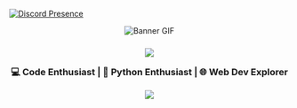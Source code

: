 [![Discord Presence](https://lanyard.cnrad.dev/api/1190655443832414336?theme=dark&borderRadius=&ignoreAppId=&showDisplayName=true&idleMessage=)](https://discord.com/users/1190655443832414336)


<div align="center">
  <img src="https://i.imgur.com/knCtwkj.gif" alt="Banner GIF" />
</div>



<h3 align="center">
    <img src="https://i.imgur.com/0MAtmBh.png">
  
  💻 Code Enthusiast | 🐍 Python Enthusiast | 🌐 Web Dev Explorer
    
  <img src="https://i.imgur.com/0MAtmBh.png">
</h3>
